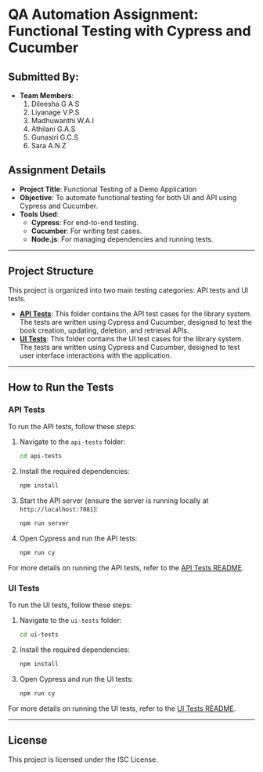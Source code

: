 # QA Automation Assignment: Functional Testing with Cypress and Cucumber

## Submitted By:
- **Team Members**:
  1. Dileesha G A S
  2. Liyanage V.P.S
  3. Madhuwanthi W.A.I 
  4. Athilani G.A.S
  5. Gunasiri G.C.S
  6. Sara A.N.Z

## Assignment Details
- **Project Title**: Functional Testing of a Demo Application
- **Objective**: To automate functional testing for both UI and API using Cypress and Cucumber.
- **Tools Used**:
  - **Cypress**: For end-to-end testing.
  - **Cucumber**: For writing test cases.
  - **Node.js**: For managing dependencies and running tests.

---

## Project Structure

This project is organized into two main testing categories: API tests and UI tests.

- **[API Tests](./api-tests/)**: This folder contains the API test cases for the library system. The tests are written using Cypress and Cucumber, designed to test the book creation, updating, deletion, and retrieval APIs.
- **[UI Tests](./ui-tests/)**: This folder contains the UI test cases for the library system. The tests are written using Cypress and Cucumber, designed to test user interface interactions with the application.

---

## How to Run the Tests

### API Tests

To run the API tests, follow these steps:

1. Navigate to the `api-tests` folder:

   ```bash
   cd api-tests
   ```

2. Install the required dependencies:

   ```bash
   npm install
   ```

3. Start the API server (ensure the server is running locally at `http://localhost:7081`):

   ```bash
   npm run server
   ```

4. Open Cypress and run the API tests:

   ```bash
   npm run cy
   ```

For more details on running the API tests, refer to the [API Tests README](./api-tests/README.md).

### UI Tests

To run the UI tests, follow these steps:

1. Navigate to the `ui-tests` folder:

   ```bash
   cd ui-tests
   ```

2. Install the required dependencies:

   ```bash
   npm install
   ```

3. Open Cypress and run the UI tests:

   ```bash
   npm run cy
   ```

For more details on running the UI tests, refer to the [UI Tests README](./ui-tests/README.md).

---

## License

This project is licensed under the ISC License.

